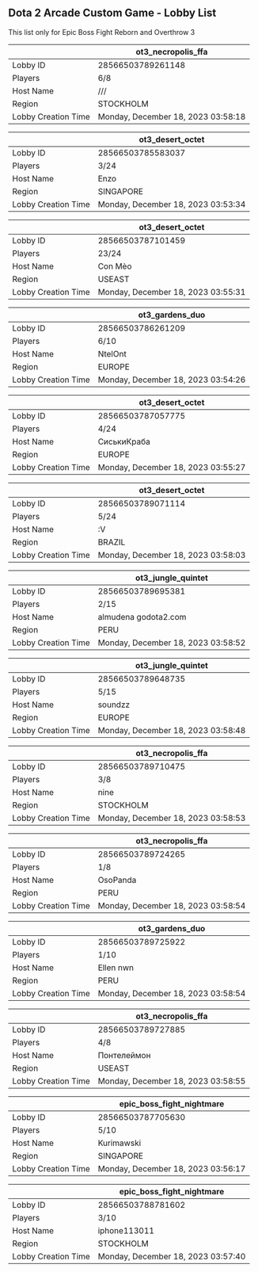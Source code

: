 ## Dota 2 Arcade Custom Game - Lobby List

This list only for Epic Boss Fight Reborn and Overthrow 3

|  | ot3_necropolis_ffa |
| ------ | ------ |
| Lobby ID | 28566503789261148 |
| Players | 6/8 |
| Host Name | /// |
| Region | STOCKHOLM |
| Lobby Creation Time | Monday, December 18, 2023 03:58:18 |


|  | ot3_desert_octet |
| ------ | ------ |
| Lobby ID | 28566503785583037 |
| Players | 3/24 |
| Host Name | Enzo |
| Region | SINGAPORE |
| Lobby Creation Time | Monday, December 18, 2023 03:53:34 |


|  | ot3_desert_octet |
| ------ | ------ |
| Lobby ID | 28566503787101459 |
| Players | 23/24 |
| Host Name | Con Mèo |
| Region | USEAST |
| Lobby Creation Time | Monday, December 18, 2023 03:55:31 |


|  | ot3_gardens_duo |
| ------ | ------ |
| Lobby ID | 28566503786261209 |
| Players | 6/10 |
| Host Name | NtelOnt |
| Region | EUROPE |
| Lobby Creation Time | Monday, December 18, 2023 03:54:26 |


|  | ot3_desert_octet |
| ------ | ------ |
| Lobby ID | 28566503787057775 |
| Players | 4/24 |
| Host Name | СиськиКраба |
| Region | EUROPE |
| Lobby Creation Time | Monday, December 18, 2023 03:55:27 |


|  | ot3_desert_octet |
| ------ | ------ |
| Lobby ID | 28566503789071114 |
| Players | 5/24 |
| Host Name | :V |
| Region | BRAZIL |
| Lobby Creation Time | Monday, December 18, 2023 03:58:03 |


|  | ot3_jungle_quintet |
| ------ | ------ |
| Lobby ID | 28566503789695381 |
| Players | 2/15 |
| Host Name | almudena godota2.com |
| Region | PERU |
| Lobby Creation Time | Monday, December 18, 2023 03:58:52 |


|  | ot3_jungle_quintet |
| ------ | ------ |
| Lobby ID | 28566503789648735 |
| Players | 5/15 |
| Host Name | soundzz |
| Region | EUROPE |
| Lobby Creation Time | Monday, December 18, 2023 03:58:48 |


|  | ot3_necropolis_ffa |
| ------ | ------ |
| Lobby ID | 28566503789710475 |
| Players | 3/8 |
| Host Name | nine |
| Region | STOCKHOLM |
| Lobby Creation Time | Monday, December 18, 2023 03:58:53 |


|  | ot3_necropolis_ffa |
| ------ | ------ |
| Lobby ID | 28566503789724265 |
| Players | 1/8 |
| Host Name | OsoPanda |
| Region | PERU |
| Lobby Creation Time | Monday, December 18, 2023 03:58:54 |


|  | ot3_gardens_duo |
| ------ | ------ |
| Lobby ID | 28566503789725922 |
| Players | 1/10 |
| Host Name | Ellen nwn |
| Region | PERU |
| Lobby Creation Time | Monday, December 18, 2023 03:58:54 |


|  | ot3_necropolis_ffa |
| ------ | ------ |
| Lobby ID | 28566503789727885 |
| Players | 4/8 |
| Host Name | Понтелеймон |
| Region | USEAST |
| Lobby Creation Time | Monday, December 18, 2023 03:58:55 |


|  | epic_boss_fight_nightmare |
| ------ | ------ |
| Lobby ID | 28566503787705630 |
| Players | 5/10 |
| Host Name | Kurimawski |
| Region | SINGAPORE |
| Lobby Creation Time | Monday, December 18, 2023 03:56:17 |


|  | epic_boss_fight_nightmare |
| ------ | ------ |
| Lobby ID | 28566503788781602 |
| Players | 3/10 |
| Host Name | iphone113011 |
| Region | STOCKHOLM |
| Lobby Creation Time | Monday, December 18, 2023 03:57:40 |


